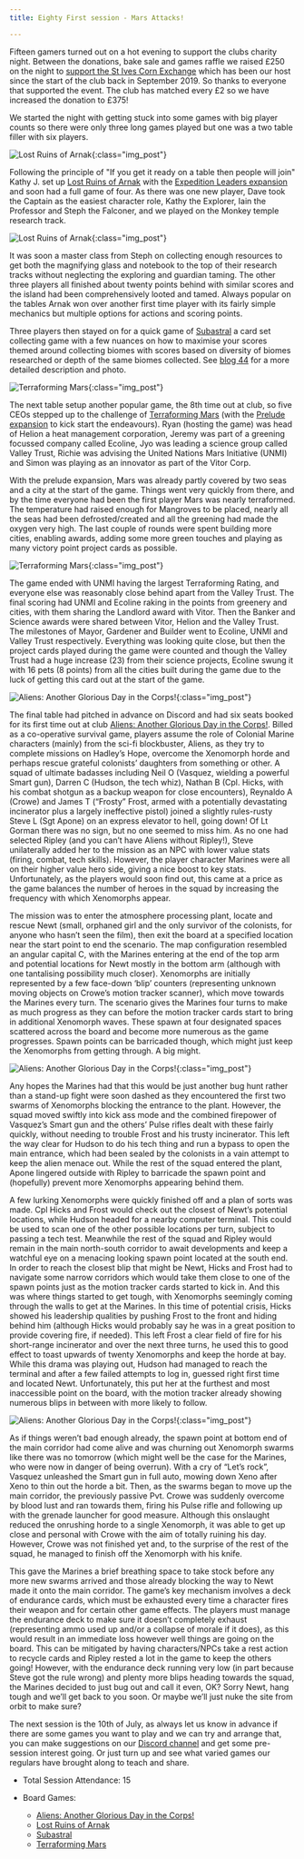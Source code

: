 ```yaml
---
title: Eighty First session - Mars Attacks!

---
```


Fifteen gamers turned out on a hot evening to support the clubs charity night. Between the donations, bake sale and games raffle we raised £250 on the night to [support the St Ives Corn Exchange][Fund] which has been our host since the start of the club back in September 2019. So thanks to everyone that supported the event. The club has matched every £2 so we have increased the donation to £375! 

We started the night with getting stuck into some games with big player counts so there were only three long games played but one was a two table filler with six players.

![Lost Ruins of Arnak](/images/posts/2024_06_26/Arnak01.jpg "Lost Ruins of Arnak"){:class="img_post"}

Following the principle of "If you get it ready on a table then people will join" Kathy J. set up [Lost Ruins of Arnak][LRA] with the [Expedition Leaders expansion][LRAEL] and soon had a full game of four. As there was one new player, Dave took the Captain as the easiest character role, Kathy the Explorer, Iain the Professor and Steph the Falconer, and we played on the Monkey temple research track.

![Lost Ruins of Arnak](/images/posts/2024_06_26/Arnak02.jpg "Lost Ruins of Arnak"){:class="img_post"}

It was soon a master class from Steph on collecting enough resources to get both the magnifying glass and notebook to the top of their research tracks without neglecting the exploring and guardian taming. The other three players all finished about twenty points behind with similar scores and the island had been comprehensively looted and tamed. Always popular on the tables Arnak won over another first time player with its fairly simple mechanics but multiple options for actions and scoring points.

Three players then stayed on for a quick game of [Subastral][SA] a card set collecting game with a few nuances on how to maximise your scores themed around collecting biomes with scores based on diversity of biomes researched or depth of the same biomes collected. See [blog 44][44] for a more detailed description and photo. 

![Terraforming Mars](/images/posts/2024_06_26/TerraformingMars01.jpg "Terraforming Mars"){:class="img_post"}

The next table setup another popular game, the 8th time out at club, so five CEOs stepped up to the challenge of [Terraforming Mars][TM] (with the [Prelude expansion][TMP] to kick start the endeavours). Ryan (hosting the game) was head of Helion a heat management corporation, Jeremy was part of a greening focussed company called Ecoline, Jyo was leading a science group called Valley Trust, Richie was advising the United Nations Mars Initiative (UNMI) and Simon was playing as an innovator as part of the Vitor Corp.

With the prelude expansion, Mars was already partly covered by two seas and a city at the start of the game. Things went very quickly from there, and by the time everyone had been the first player Mars was nearly terraformed. The temperature had raised enough for Mangroves to be placed, nearly all the seas had been defrosted/created and all the greening had made the oxygen very high. The last couple of rounds were spent building more cities, enabling awards, adding some more green touches and playing as many victory point project cards as possible.

![Terraforming Mars](/images/posts/2024_06_26/TerraformingMars02.jpg "Terraforming Mars"){:class="img_post"}

The game ended with UNMI having the largest Terraforming Rating, and everyone else was reasonably close behind apart from the Valley Trust. The final scoring had UNMI and Ecoline raking in the points from greenery and cities, with them sharing the Landlord award with Vitor. Then the Banker and Science awards were shared between Vitor, Helion and the Valley Trust. The milestones of Mayor, Gardener and Builder went to Ecoline, UNMI and Valley Trust respectively. Everything was looking quite close, but then the project cards played during the game were counted and though the Valley Trust had a huge increase (23) from their science projects, Ecoline swung it with 16 pets (8 points) from all the cities built during the game due to the luck of getting this card out at the start of the game.

![Aliens: Another Glorious Day in the Corps!](/images/posts/2024_06_26/Aliens01.jpg "Aliens: Another Glorious Day in the Corps!"){:class="img_post"}

The final table had pitched in advance on Discord and had six seats booked for its first time out at club [Aliens: Another Glorious Day in the Corps!][AGC]. Billed as a co-operative survival game, players assume the role of Colonial Marine characters (mainly) from the sci-fi blockbuster, Aliens, as they try to complete missions on Hadley’s Hope, overcome the Xenomorph horde and perhaps rescue grateful colonists’ daughters from something or other. A squad of ultimate badasses including Neil O (Vasquez, wielding a powerful Smart gun), Darren C (Hudson, the tech whiz), Nathan B (Cpl. Hicks, with his combat shotgun as a backup weapon for close encounters), Reynaldo A (Crowe) and James T (“Frosty” Frost, armed with a potentially devastating incinerator plus a largely ineffective pistol) joined a slightly rules-rusty Steve L (Sgt Apone) on an express elevator to hell, going down! Of Lt Gorman there was no sign, but no one seemed to miss him. As no one had selected Ripley (and you can’t have Aliens without Ripley!), Steve unilaterally added her to the mission as an NPC with lower value stats (firing, combat, tech skills).  However, the player character Marines were all on their higher value hero side, giving a nice boost to key stats.  Unfortunately, as the players would soon find out, this came at a price as the game balances the number of heroes in the squad by increasing the frequency with which Xenomorphs appear.

The mission was to enter the atmosphere processing plant, locate and rescue Newt (small, orphaned girl and the only survivor of the colonists, for anyone who hasn’t seen the film), then exit the board at a specified location near the start point to end the scenario. The map configuration resembled an angular capital C, with the Marines entering at the end of the top arm and potential locations for Newt mostly in the bottom arm (although with one tantalising possibility much closer). Xenomorphs are initially represented by a few face-down ‘blip’ counters (representing unknown moving objects on Crowe’s motion tracker scanner), which move towards the Marines every turn.  The scenario gives the Marines four turns to make as much progress as they can before the motion tracker cards start to bring in additional Xenomorph waves. These spawn at four designated spaces scattered across the board and become more numerous as the game progresses. Spawn points can be barricaded though, which might just keep the Xenomorphs from getting through. A big might.    

![Aliens: Another Glorious Day in the Corps!](/images/posts/2024_06_26/Aliens02.jpg "Aliens: Another Glorious Day in the Corps!"){:class="img_post"}

Any hopes the Marines had that this would be just another bug hunt rather than a stand-up fight were soon dashed as they encountered the first two swarms of Xenomorphs blocking the entrance to the plant. However, the squad moved swiftly into kick ass mode and the combined firepower of Vasquez’s Smart gun and the others’ Pulse rifles dealt with these fairly quickly, without needing to trouble Frost and his trusty incinerator. This left the way clear for Hudson to do his tech thing and run a bypass to open the main entrance, which had been sealed by the colonists in a vain attempt to keep the alien menace out. While the rest of the squad entered the plant, Apone lingered outside with Ripley to barricade the spawn point and (hopefully) prevent more Xenomorphs appearing behind them.  

A few lurking Xenomorphs were quickly finished off and a plan of sorts was made. Cpl Hicks and Frost would check out the closest of Newt’s potential locations, while Hudson headed for a nearby computer terminal.  This could be used to scan one of the other possible locations per turn, subject to passing a tech test. Meanwhile the rest of the squad and Ripley would remain in the main north-south corridor to await developments and keep a watchful eye on a menacing looking spawn point located at the south end. In order to reach the closest blip that might be Newt, Hicks and Frost had to navigate some narrow corridors which would take them close to one of the spawn points just as the motion tracker cards started to kick in. And this was where things started to get tough, with Xenomorphs seemingly coming through the walls to get at the Marines. In this time of potential crisis, Hicks showed his leadership qualities by pushing Frost to the front and hiding behind him (although Hicks would probably say he was in a great position to provide covering fire, if needed).  This left Frost a clear field of fire for his short-range incinerator and over the next three turns, he used this to good effect to toast upwards of twenty Xenomorphs and keep the horde at bay. While this drama was playing out, Hudson had managed to reach the terminal and after a few failed attempts to log in, guessed right first time and located Newt. Unfortunately, this put her at the furthest and most inaccessible point on the board, with the motion tracker already showing numerous blips in between with more likely to follow.  

![Aliens: Another Glorious Day in the Corps!](/images/posts/2024_06_26/Aliens03.jpg "Aliens: Another Glorious Day in the Corps!"){:class="img_post"}

As if things weren’t bad enough already, the spawn point at bottom end of the main corridor had come alive and was churning out Xenomorph swarms like there was no tomorrow (which might well be the case for the Marines, who were now in danger of being overrun). With a cry of “Let’s rock”, Vasquez unleashed the Smart gun in full auto, mowing down Xeno after Xeno to thin out the horde a bit. Then, as the swarms began to move up the main corridor, the previously passive Pvt. Crowe was suddenly overcome by blood lust and ran towards them, firing his Pulse rifle and following up with the grenade launcher for good measure.  Although this onslaught reduced the onrushing horde to a single Xenomorph, it was able to get up close and personal with Crowe with the aim of totally ruining his day. However, Crowe was not finished yet and, to the surprise of the rest of the squad, he managed to finish off the Xenomorph with his knife.

This gave the Marines a brief breathing space to take stock before any more new swarms arrived and those already blocking the way to Newt made it onto the main corridor.  The game’s key mechanism involves a deck of endurance cards, which must be exhausted every time a character fires their weapon and for certain other game effects. The players must manage the endurance deck to make sure it doesn’t completely exhaust (representing ammo used up and/or a collapse of morale if it does), as this would result in an immediate loss however well things are going on the board. This can be mitigated by having characters/NPCs take a rest action to recycle cards and Ripley rested a lot in the game to keep the others going! However, with the endurance deck running very low (in part because Steve got the rule wrong) and plenty more blips heading towards the squad, the Marines decided to just bug out and call it even, OK? Sorry Newt, hang tough and we’ll get back to you soon. Or maybe we’ll just nuke the site from orbit to make sure?   

The next session is the 10th of July, as always let us know in advance if there are some games you want to play and we can try and arrange that, you can make suggestions on our [Discord channel][Contact] and get some pre-session interest going. Or just turn up and see what varied games our regulars have brought along to teach and share.

* Total Session Attendance: 15
* Board Games:

	 * [Aliens: Another Glorious Day in the Corps!][AGC]
	 * [Lost Ruins of Arnak][LRA]
	 * [Subastral][SA]
	 * [Terraforming Mars][TM]

	
[44]: /2022/11/30/fortyfourth-session.html

[AGC]: {{site.data.BoardGameLinks.AliensAnotherGloriousDayInTheCorps.Link}}
[LRA]: {{site.data.BoardGameLinks.LostRuinsOfArnak.Link}}
[LRAEL]: {{site.data.BoardGameLinks.LostRuinsOfArnakExpeditionLeaders.Link}}
[SA]: {{site.data.BoardGameLinks.Subastral.Link}}
[TM]: {{site.data.BoardGameLinks.TerraformingMars.Link}}
[TMP]: {{site.data.BoardGameLinks.TerraformingMarsPrelude.Link}}

[Fund]: https://www.justgiving.com/crowdfunding/thecornexchange 

[Contact]: /Contact.html


